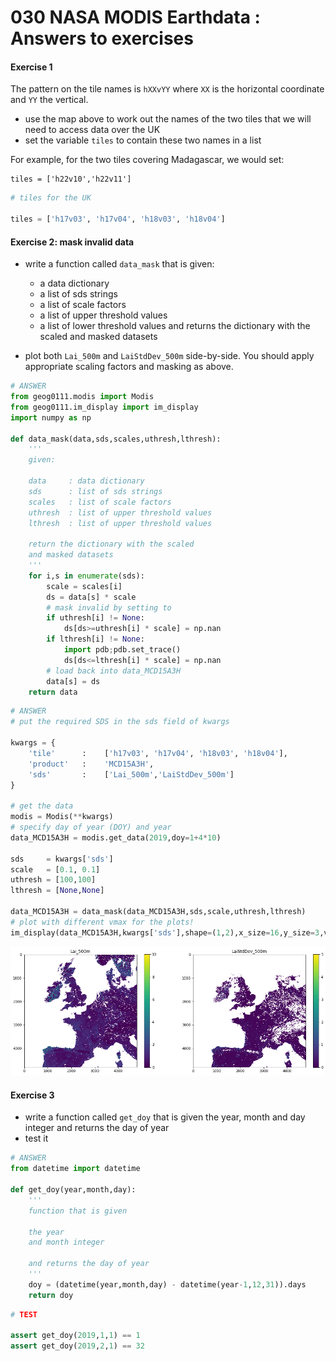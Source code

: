 # 030 NASA MODIS Earthdata : Answers to exercises

#### Exercise 1

The pattern on the tile names is `hXXvYY` where `XX` is the horizontal coordinate and `YY` the vertical.


* use the map above to work out the names of the two tiles that we will need to access data over the UK
* set the variable `tiles` to contain these two names in a list

For example, for the two tiles covering Madagascar, we would set:

    tiles = ['h22v10','h22v11']


```python
# tiles for the UK

tiles = ['h17v03', 'h17v04', 'h18v03', 'h18v04']
```

#### Exercise 2: mask invalid data

* write a function called `data_mask` that is given:
    * a data dictionary
    * a list of sds strings
    * a list of scale factors
    * a list of upper threshold values
    * a list of lower threshold values
  and returns the dictionary with the scaled and masked datasets 
  
* plot both `Lai_500m` and `LaiStdDev_500m` side-by-side. You should apply appropriate scaling factors and masking as above.


```python
# ANSWER
from geog0111.modis import Modis
from geog0111.im_display import im_display
import numpy as np

def data_mask(data,sds,scales,uthresh,lthresh):
    '''
    given:
    
    data     : data dictionary
    sds      : list of sds strings
    scales   : list of scale factors
    uthresh  : list of upper threshold values
    lthresh  : list of upper threshold values
    
    return the dictionary with the scaled 
    and masked datasets 
    '''
    for i,s in enumerate(sds):
        scale = scales[i]
        ds = data[s] * scale
        # mask invalid by setting to 
        if uthresh[i] != None:
            ds[ds>=uthresh[i] * scale] = np.nan
        if lthresh[i] != None:
            import pdb;pdb.set_trace()
            ds[ds<=lthresh[i] * scale] = np.nan
        # load back into data_MCD15A3H
        data[s] = ds
    return data
```


```python
# ANSWER
# put the required SDS in the sds field of kwargs

kwargs = {
    'tile'      :    ['h17v03', 'h17v04', 'h18v03', 'h18v04'],
    'product'   :    'MCD15A3H',
    'sds'       :    ['Lai_500m','LaiStdDev_500m']
}

# get the data
modis = Modis(**kwargs)
# specify day of year (DOY) and year
data_MCD15A3H = modis.get_data(2019,doy=1+4*10)

sds     = kwargs['sds']
scale   = [0.1, 0.1]
uthresh = [100,100]
lthresh = [None,None]

data_MCD15A3H = data_mask(data_MCD15A3H,sds,scale,uthresh,lthresh)
# plot with different vmax for the plots!
im_display(data_MCD15A3H,kwargs['sds'],shape=(1,2),x_size=16,y_size=3,vmax=[10,5])
```


![png](030_NASA_MODIS_Earthdata_answers_files/030_NASA_MODIS_Earthdata_answers_5_0.png)


#### Exercise 3

* write a function called `get_doy` that is given the year, month and day integer and returns the day of year
* test it


```python
# ANSWER
from datetime import datetime

def get_doy(year,month,day):
    '''
    function that is given 
    
    the year 
    and month integer 
        
    and returns the day of year
    '''
    doy = (datetime(year,month,day) - datetime(year-1,12,31)).days
    return doy

```


```python
# TEST

assert get_doy(2019,1,1) == 1
assert get_doy(2019,2,1) == 32
```
